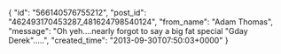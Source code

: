  {
   "id": "566140576755212",
   "post_id": "462493170453287_481624798540124",
   "from_name": "Adam Thomas",
   "message": "Oh yeh....nearly forgot to say a big fat special \"Gday Derek\".....",
   "created_time": "2013-09-30T07:50:03+0000"
 }
